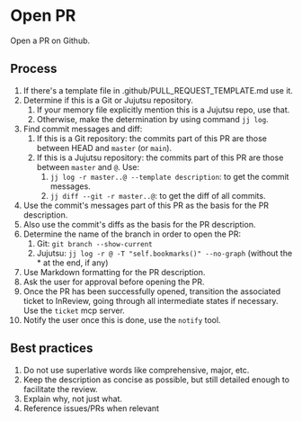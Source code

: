 # Open PR

Open a PR on Github.

## Process
1. If there's a template file in .github/PULL_REQUEST_TEMPLATE.md use it.
2. Determine if this is a Git or Jujutsu repository.
   1. If your memory file explicitly mention this is a Jujutsu repo, use that.
   2. Otherwise, make the determination by using command `jj log`.
3. Find commit messages and diff:
   1. If this is a Git repository: the commits part of this PR are those
      between HEAD and `master` (or `main`).
   2. If this is a Jujutsu repository: the commits part of this PR are those
      between `master` and `@`. Use:
        1. `jj log -r master..@ --template description`: to get the commit messages.
        2. `jj diff --git -r master..@`: to get the diff of all commits.
4. Use the commit's messages part of this PR as the basis for the PR description.
5. Also use the commit's diffs as the basis for the PR description.
6. Determine the name of the branch in order to open the PR:
   1. Git: `git branch --show-current`
   2. Jujutsu: `jj log -r @ -T "self.bookmarks()" --no-graph` (without the * at the end, if any)
7. Use Markdown formatting for the PR description.
8. Ask the user for approval before opening the PR.
9. Once the PR has been successfully opened, transition the associated ticket to InReview, going through all intermediate states if necessary. Use the `ticket` mcp server.
10. Notify the user once this is done, use the `notify` tool.

## Best practices
1. Do not use superlative words like comprehensive, major, etc.
2. Keep the description as concise as possible, but still detailed enough to facilitate the review.
3. Explain why, not just what.
4. Reference issues/PRs when relevant
